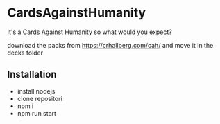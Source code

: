 # CardsAgainstHumanity
It's a Cards Against Humanity so what would you expect?

download the packs from https://crhallberg.com/cah/ and move it in the decks folder

## Installation
- install nodejs
- clone repositori
- npm i
- npm run start
